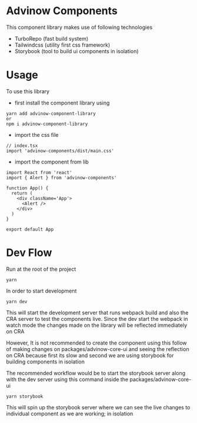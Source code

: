 # Advinow Components

This component library makes use of following technologies

- TurboRepo (fast build system)
- Tailwindcss (utility first css framework)
- Storybook (tool to build ui components in isolation)

# Usage

To use this library

- first install the component library using

```
yarn add advinow-component-library
or
npm i advinow-component-library
```

- import the css file

```tsx
// index.tsx
import 'advinow-components/dist/main.css'
```

- import the component from lib

```tsx
import React from 'react'
import { Alert } from 'advinow-components'

function App() {
  return (
    <div className='App'>
      <Alert />
    </div>
  )
}

export default App
```

# Dev Flow

Run at the root of the project

```
yarn
```

In order to start development

```
yarn dev
```

This will start the development server that runs webpack build and also the CRA server to test the components live. Since the dev start the webpack in watch mode the changes made on the library will be reflected immediately on CRA

However, It is not recommended to create the component using this follow of making changes on packages/advinow-core-ui and seeing the reflection on CRA because first its slow and second we are using storybook for building components in isolation

The recommended workflow would be to start the storybook server along with the dev server using this command inside the
packages/advinow-core-ui

```
yarn storybook
```

This will spin up the storybook server where we can see the live changes to individual component as we are working; in isolation
